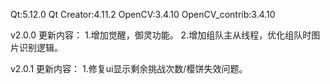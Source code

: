 Qt:5.12.0
Qt Creator:4.11.2
OpenCV:3.4.10
OpenCV_contrib:3.4.10

v2.0.0
更新内容：
1.增加觉醒，御灵功能。
2.增加组队主从线程，优化组队时图片识别逻辑。

v2.0.1
更新内容：
1.修复ui显示剩余挑战次数/樱饼失效问题。